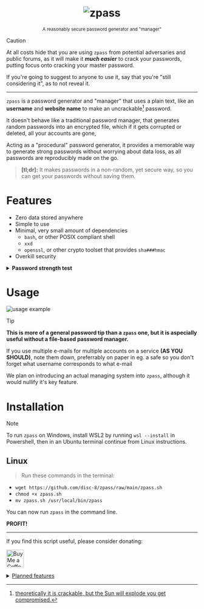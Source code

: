 <h1 align="center">
<img alt="zpass" src="https://github.com/disc-8/zpass/assets/130178512/c32de281-179b-4d3d-8f46-d95472dca6fc">
</h1><p align="center">
 <sup>A reasonably secure password generator and "manager"</sup>
</p>

>[!CAUTION]
> At all costs hide that you are using `zpass` from potential adversaries and public forums, as it will make it ***much easier*** to crack your passwords, putting focus onto cracking your master password.
>
> If you're going to suggest to anyone to use it, say that you're "still considering it", as to not reveal it.

---

`zpass` is a password generator and "manager" that uses a plain text, like an **username** and **website name** to make an uncrackable[^1] password.

It doesn't behave like a traditional password manager, that generates random passwords into an encrypted file, which if it gets corrupted or deleted, all your accounts are gone,

Acting as a "procedural" password generator, it provides a memorable way to generate strong passwords without worrying about data loss, as all passwords are reproducibly made on the go.

>**[tl;dr]:** It makes passwords in a non-random, yet secure way, so you can get your passwords without saving them.

# Features
* Zero data stored anywhere
* Simple to use
* Minimal, very small amount of dependencies
  * `bash`, or other POSIX compliant shell
  * `xxd`
  * `openssl`, or other crypto toolset that provides `sha###hmac`
* Overkill security

<details>
<summary><b>Password strength test</b></summary>
<sup>to reproduce: <code>$ zpass test test</code>, using master password <code>test</code>.</sup>

>https://www.antivirus.promo/password-strength-checker
![antivirus.promo](https://github.com/disc-8/zpass/assets/130178512/074e5b07-8a43-435e-871c-32ad1ec52399)
</details>

# Usage
 ![usage example](https://github.com/disc-8/zpass/assets/130178512/b8b9aeae-f2c6-4168-86aa-dbac8d9d6d23)
 
>[!TIP]
> **This is more of a general password tip than a `zpass` one, but it is aspecially useful without a file-based password manager.**
>
> If you use multiple e-mails for multiple accounts on a service **(AS YOU SHOULD)**, note them down, preferrably on paper in eg. a safe so you don't forget what username corresponds to what e-mail
>
> We plan on introducing an actual managing system into `zpass`, although it would nullify it's key feature.

# Installation
>[!NOTE]
> To run `zpass` on Windows, install WSL2 by running `wsl --install` in Powershell, then in an Ubuntu terminal continue from Linux instructions.
## Linux
> Run these commands in the terminal:
  * `wget https://github.com/disc-8/zpass/raw/main/zpass.sh`
  * `chmod +x zpass.sh`
  * `mv zpass.sh /usr/local/bin/zpass`

You can now run `zpass` in the command line.

**PROFIT!**

---

If you find this script useful, please consider donating:

<a href='https://ko-fi.com/disc8' target='_blank'><img height='35' style='border:0px;height:46px;' src='https://az743702.vo.msecnd.net/cdn/kofi3.png?v=0' border='0' alt='Buy Me a Coffee at ko-fi.com' />

<details>
   <summary>Planned features</summary>

- [ ] Browser extension
- [ ] Webapp implementation
- [ ] Aliases - a more traditional way to store your usernames, but not your passwords.
  
</details>

[^1]: theoretically it is crackable, but the Sun will explode you get compromised.

